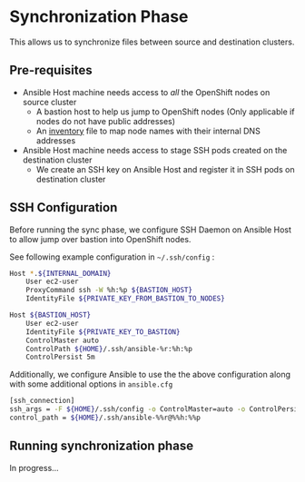 # Synchronization Phase

This allows us to synchronize files between source and destination clusters.

## Pre-requisites

* Ansible Host machine needs access to _all_ the OpenShift nodes on source cluster
  * A bastion host to help us jump to OpenShift nodes (Only applicable if nodes do not have public addresses)
  * An [inventory](./inventory) file to map node names with their internal DNS addresses
* Ansible Host machine needs access to stage SSH pods created on the destination cluster
  * We create an SSH key on Ansible Host and register it in SSH pods on destination cluster

## SSH Configuration

Before running the sync phase, we configure SSH Daemon on Ansible Host to allow jump over bastion into OpenShift nodes.

See following example configuration in `~/.ssh/config` :

```sh
Host *.${INTERNAL_DOMAIN}
    User ec2-user
    ProxyCommand ssh -W %h:%p ${BASTION_HOST}
    IdentityFile ${PRIVATE_KEY_FROM_BASTION_TO_NODES}

Host ${BASTION_HOST}
    User ec2-user
    IdentityFile ${PRIVATE_KEY_TO_BASTION}
    ControlMaster auto
    ControlPath ${HOME}/.ssh/ansible-%r:%h:%p
    ControlPersist 5m
```  

Additionally, we configure Ansible to use the the above configuration along with some additional options in `ansible.cfg` 

```sh
[ssh_connection]
ssh_args = -F ${HOME}/.ssh/config -o ControlMaster=auto -o ControlPersist=5m
control_path = ${HOME}/.ssh/ansible-%%r@%%h:%%p
```

## Running synchronization phase

In progress...
  
